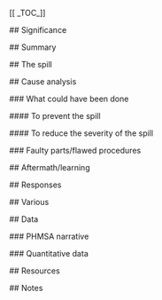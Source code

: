 \[\[ \_TOC_]]

\## Significance

\## Summary

\## The spill

\## Cause analysis

\### What could have been done

\#### To prevent the spill

\#### To reduce the severity of the spill

\### Faulty parts/flawed procedures

\## Aftermath/learning

\## Responses

\## Various

\## Data

\### PHMSA narrative

\### Quantitative data

\## Resources

\## Notes